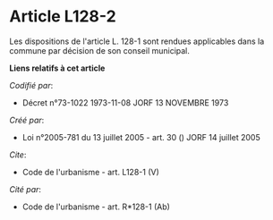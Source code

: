 # Article L128-2

Les dispositions de l'article L. 128-1 sont rendues applicables dans la commune par décision de son conseil municipal.

**Liens relatifs à cet article**

_Codifié par_:

  - Décret n°73-1022 1973-11-08 JORF 13 NOVEMBRE 1973

_Créé par_:

  - Loi n°2005-781 du 13 juillet 2005 - art. 30 () JORF 14 juillet 2005

_Cite_:

  - Code de l'urbanisme - art. L128-1 (V)

_Cité par_:

  - Code de l'urbanisme - art. R*128-1 (Ab)
